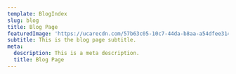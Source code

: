 ```yaml
---
template: BlogIndex
slug: blog
title: Blog Page
featuredImage: 'https://ucarecdn.com/57b63c05-10c7-44da-b8aa-a54dfee31492/'
subtitle: This is the blog page subtitle.
meta:
  description: This is a meta description.
  title: Blog Page
---
```


